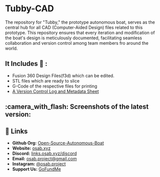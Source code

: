 # Tubby-CAD

The repository for "Tubby," the prototype autonomous boat, serves as the central hub for all CAD (Computer-Aided Design) files related to this prototype. This repository ensures that every iteration and modification of the boat's design is meticulously documented, facilitating seamless collaboration and version control among team members fro around the world.

## It Includes :scroll: :
* Fusion 360 Design Files(f3d) which can be edited.
* STL files which are ready to slice
* G-Code of the respective files for printing
* [A Version Control Log and Metadata Sheet](https://docs.google.com/spreadsheets/d/1e0gY-1W_2MSWGN5Q40rwG2S-sfdZsmenmMunjMrRVBs/edit?usp=sharing)


## :camera_with_flash: Screenshots of the latest version:




## :link: Links
- **Github Org:** [Open-Source-Autonomous-Boat](https://github.com/Open-Source-Autonomous-Boat/)
- **Website:** [osab.xyz](https://osab.xyz/)
- **Discord:** [links.osab.xyz/discord](https://links.osab.xyz/discord)
- **Email:** [osab.project@gmail.com](mailto:osab.project@gmail.com)
- **Instagram:** [@osab.project](https://links.osab.xyz/instagram)
- **Support Us:** [GoFundMe](https://links.osab.xyz/gofundme)




